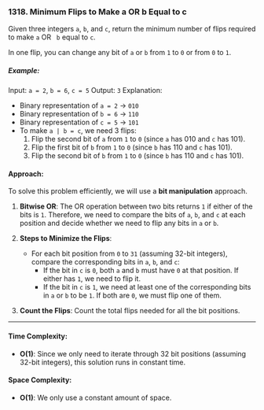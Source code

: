 ### 1318. Minimum Flips to Make a OR b Equal to c

Given three integers `a`, `b`, and `c`, return the minimum number of flips required to make `a` OR ` b` equal to `c`.

In one flip, you can change any bit of `a` or `b` from `1` to `0` or from `0` to `1`.

##### Example:

Input:
`a = 2`, `b = 6`, `c = 5`
Output:
`3`
Explanation:
- Binary representation of `a = 2` → `010`
- Binary representation of `b = 6` → `110`
- Binary representation of `c = 5` → `101`
- To make `a | b = c`, we need 3 flips:
    1. Flip the second bit of `a` from `1` to `0` (since `a` has 010 and `c` has 101).
    2. Flip the first bit of `b` from `1` to `0` (since `b` has 110 and `c` has 101).
    3. Flip the second bit of `b` from `1` to `0` (since `b` has 110 and `c` has 101).

#### Approach:

To solve this problem efficiently, we will use a **bit manipulation** approach.

1. **Bitwise OR**:
   The OR operation between two bits returns `1` if either of the bits is `1`.
   Therefore, we need to compare the bits of `a`, `b`, and `c` at each position and decide whether we need to flip any bits in `a` or `b`.

2. **Steps to Minimize the Flips**:
   - For each bit position from `0` to `31` (assuming 32-bit integers), compare the corresponding bits in `a`, `b`, and `c`:
     - If the bit in `c` is `0`, both `a` and `b` must have `0` at that position. If either has `1`, we need to flip it.
     - If the bit in `c` is `1`, we need at least one of the corresponding bits in `a` or `b` to be `1`. If both are `0`, we must flip one of them.

3. **Count the Flips**:
   Count the total flips needed for all the bit positions.

---

#### Time Complexity:
- **O(1)**: Since we only need to iterate through 32 bit positions (assuming 32-bit integers), this solution runs in constant time.

#### Space Complexity:
- **O(1)**: We only use a constant amount of space.
